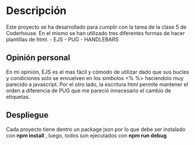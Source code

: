 # Descripción

Este proyecto se ha desarrollado para cumplir con la tarea de la clase 5 de Coderhouse.
En el mismo se han utilizado tres diferentes formas de hacer plantillas de html. 
	- EJS
	- PUG
	- HANDLEBARS

## Opinión personal
En mi opinión, EJS es el mas fácil y cómodo de utilizar dado que sus bucles y condiciones solo se envuelven en los simbolos <% %> haciendolo muy parecido a javascript. Por el otro lado, la escritura html permite mantener el orden a diferencia de PUG que me pareció innecesario el cambio de etiquetas.

## Despliegue
Cada proyecto tiene dentro un package json por lo que debe ser instalado con **npm install** , luego, todos son ejecutados con **npm run debug**